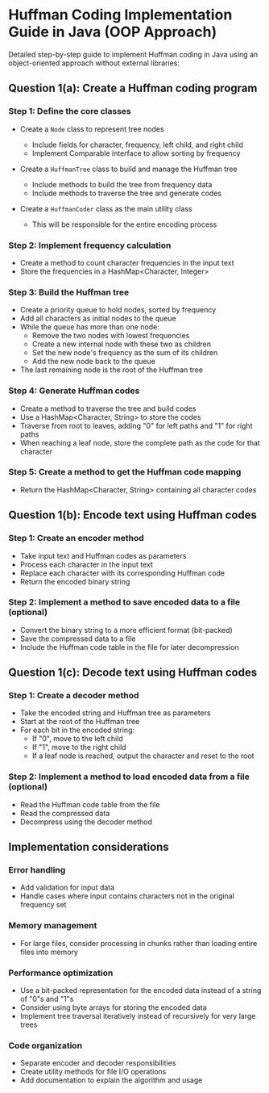 # Huffman Coding Implementation Guide in Java (OOP Approach)

Detailed step-by-step guide to implement Huffman coding in Java using an object-oriented approach without external libraries:

## Question 1(a): Create a Huffman coding program

### Step 1: Define the core classes
- Create a `Node` class to represent tree nodes
  - Include fields for character, frequency, left child, and right child
  - Implement Comparable interface to allow sorting by frequency

- Create a `HuffmanTree` class to build and manage the Huffman tree
  - Include methods to build the tree from frequency data
  - Include methods to traverse the tree and generate codes

- Create a `HuffmanCoder` class as the main utility class
  - This will be responsible for the entire encoding process

### Step 2: Implement frequency calculation
- Create a method to count character frequencies in the input text
- Store the frequencies in a HashMap<Character, Integer>

### Step 3: Build the Huffman tree
- Create a priority queue to hold nodes, sorted by frequency
- Add all characters as initial nodes to the queue
- While the queue has more than one node:
  - Remove the two nodes with lowest frequencies
  - Create a new internal node with these two as children
  - Set the new node's frequency as the sum of its children
  - Add the new node back to the queue
- The last remaining node is the root of the Huffman tree

### Step 4: Generate Huffman codes
- Create a method to traverse the tree and build codes
- Use a HashMap<Character, String> to store the codes
- Traverse from root to leaves, adding "0" for left paths and "1" for right paths
- When reaching a leaf node, store the complete path as the code for that character

### Step 5: Create a method to get the Huffman code mapping
- Return the HashMap<Character, String> containing all character codes

## Question 1(b): Encode text using Huffman codes

### Step 1: Create an encoder method
- Take input text and Huffman codes as parameters
- Process each character in the input text
- Replace each character with its corresponding Huffman code
- Return the encoded binary string

### Step 2: Implement a method to save encoded data to a file (optional)
- Convert the binary string to a more efficient format (bit-packed)
- Save the compressed data to a file
- Include the Huffman code table in the file for later decompression

## Question 1(c): Decode text using Huffman codes

### Step 1: Create a decoder method
- Take the encoded string and Huffman tree as parameters
- Start at the root of the Huffman tree
- For each bit in the encoded string:
  - If "0", move to the left child
  - If "1", move to the right child
  - If a leaf node is reached, output the character and reset to the root

### Step 2: Implement a method to load encoded data from a file (optional)
- Read the Huffman code table from the file
- Read the compressed data
- Decompress using the decoder method

## Implementation considerations

### Error handling
- Add validation for input data
- Handle cases where input contains characters not in the original frequency set

### Memory management
- For large files, consider processing in chunks rather than loading entire files into memory

### Performance optimization
- Use a bit-packed representation for the encoded data instead of a string of "0"s and "1"s
- Consider using byte arrays for storing the encoded data
- Implement tree traversal iteratively instead of recursively for very large trees

### Code organization
- Separate encoder and decoder responsibilities
- Create utility methods for file I/O operations
- Add documentation to explain the algorithm and usage